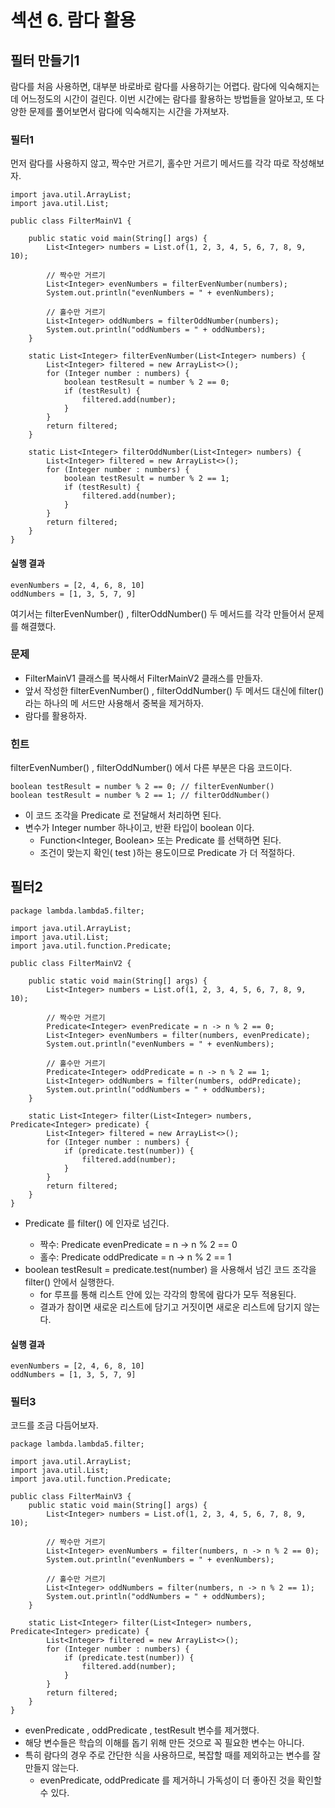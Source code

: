 # 섹션 6. 람다 활용

## 필터 만들기1

람다를 처음 사용하면, 대부분 바로바로 람다를 사용하기는 어렵다. 람다에 익숙해지는데 어느정도의 시간이 걸린다.
이번 시간에는 람다를 활용하는 방법들을 알아보고, 또 다양한 문제를 풀어보면서 람다에 익숙해지는 시간을 가져보자.

### 필터1
먼저 람다를 사용하지 않고, 짝수만 거르기, 홀수만 거르기 메서드를 각각 따로 작성해보자.

```
import java.util.ArrayList;
import java.util.List;

public class FilterMainV1 {

    public static void main(String[] args) {
        List<Integer> numbers = List.of(1, 2, 3, 4, 5, 6, 7, 8, 9, 10);

        // 짝수만 거르기
        List<Integer> evenNumbers = filterEvenNumber(numbers);
        System.out.println("evenNumbers = " + evenNumbers);

        // 홀수만 거르기
        List<Integer> oddNumbers = filterOddNumber(numbers);
        System.out.println("oddNumbers = " + oddNumbers);
    }

    static List<Integer> filterEvenNumber(List<Integer> numbers) {
        List<Integer> filtered = new ArrayList<>();
        for (Integer number : numbers) {
            boolean testResult = number % 2 == 0;
            if (testResult) {
                filtered.add(number);
            }
        }
        return filtered;
    }

    static List<Integer> filterOddNumber(List<Integer> numbers) {
        List<Integer> filtered = new ArrayList<>();
        for (Integer number : numbers) {
            boolean testResult = number % 2 == 1;
            if (testResult) {
                filtered.add(number);
            }
        }
        return filtered;
    }
}
```

#### 실행 결과
```
evenNumbers = [2, 4, 6, 8, 10]
oddNumbers = [1, 3, 5, 7, 9]
```
여기서는 filterEvenNumber() , filterOddNumber() 두 메서드를 각각 만들어서 문제를 해결했다.

### 문제
- FilterMainV1 클래스를 복사해서 FilterMainV2 클래스를 만들자.
- 앞서 작성한 filterEvenNumber() , filterOddNumber() 두 메서드 대신에 filter() 라는 하나의 메 서드만 사용해서 중복을 제거하자.
- 람다를 활용하자.

### 힌트
filterEvenNumber() , filterOddNumber() 에서 다른 부분은 다음 코드이다.
```
boolean testResult = number % 2 == 0; // filterEvenNumber()
boolean testResult = number % 2 == 1; // filterOddNumber()
```
- 이 코드 조각을 Predicate 로 전달해서 처리하면 된다.
- 변수가 Integer number 하나이고, 반환 타입이 boolean 이다.
  - Function<Integer, Boolean> 또는 Predicate<Integer> 를 선택하면 된다.
  - 조건이 맞는지 확인( test )하는 용도이므로 Predicate 가 더 적절하다.

## 필터2
```
package lambda.lambda5.filter;

import java.util.ArrayList;
import java.util.List;
import java.util.function.Predicate;

public class FilterMainV2 {

    public static void main(String[] args) {
        List<Integer> numbers = List.of(1, 2, 3, 4, 5, 6, 7, 8, 9, 10);

        // 짝수만 거르기
        Predicate<Integer> evenPredicate = n -> n % 2 == 0;
        List<Integer> evenNumbers = filter(numbers, evenPredicate);
        System.out.println("evenNumbers = " + evenNumbers);

        // 홀수만 거르기
        Predicate<Integer> oddPredicate = n -> n % 2 == 1;
        List<Integer> oddNumbers = filter(numbers, oddPredicate);
        System.out.println("oddNumbers = " + oddNumbers);
    }

    static List<Integer> filter(List<Integer> numbers, Predicate<Integer> predicate) {
        List<Integer> filtered = new ArrayList<>();
        for (Integer number : numbers) {
            if (predicate.test(number)) {
                filtered.add(number);
            }
        }
        return filtered;
    }
}
```
- Predicate<Integer> 를 filter() 에 인자로 넘긴다.
  - 짝수: Predicate<Integer> evenPredicate = n -> n % 2 == 0
  - 홀수: Predicate<Integer> oddPredicate = n -> n % 2 == 1
- boolean testResult = predicate.test(number) 을 사용해서 넘긴 코드 조각을 filter() 안에서 실행한다.
  - for 루프를 통해 리스트 안에 있는 각각의 항목에 람다가 모두 적용된다.
  - 결과가 참이면 새로운 리스트에 담기고 거짓이면 새로운 리스트에 담기지 않는다.

#### 실행 결과
```
evenNumbers = [2, 4, 6, 8, 10]
oddNumbers = [1, 3, 5, 7, 9]
```

### 필터3
코드를 조금 다듬어보자.
```
package lambda.lambda5.filter;

import java.util.ArrayList;
import java.util.List;
import java.util.function.Predicate;

public class FilterMainV3 {
    public static void main(String[] args) {
        List<Integer> numbers = List.of(1, 2, 3, 4, 5, 6, 7, 8, 9, 10);
        
        // 짝수만 거르기
        List<Integer> evenNumbers = filter(numbers, n -> n % 2 == 0);
        System.out.println("evenNumbers = " + evenNumbers);
        
        // 홀수만 거르기
        List<Integer> oddNumbers = filter(numbers, n -> n % 2 == 1);
        System.out.println("oddNumbers = " + oddNumbers);
    }

    static List<Integer> filter(List<Integer> numbers, Predicate<Integer> predicate) {
        List<Integer> filtered = new ArrayList<>();
        for (Integer number : numbers) {
            if (predicate.test(number)) {
                filtered.add(number);
            }
        }
        return filtered;
    }
}
```
- evenPredicate , oddPredicate , testResult 변수를 제거했다.
- 해당 변수들은 학습의 이해를 돕기 위해 만든 것으로 꼭 필요한 변수는 아니다.
- 특히 람다의 경우 주로 간단한 식을 사용하므로, 복잡할 때를 제외하고는 변수를 잘 만들지 않는다.
  - evenPredicate, oddPredicate 를 제거하니 가독성이 더 좋아진 것을 확인할 수 있다.

